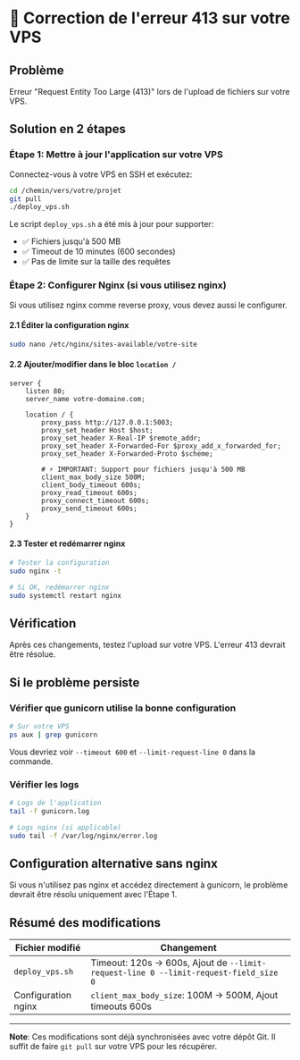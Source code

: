 # 🔧 Correction de l'erreur 413 sur votre VPS

## Problème
Erreur "Request Entity Too Large (413)" lors de l'upload de fichiers sur votre VPS.

## Solution en 2 étapes

### Étape 1: Mettre à jour l'application sur votre VPS

Connectez-vous à votre VPS en SSH et exécutez:

```bash
cd /chemin/vers/votre/projet
git pull
./deploy_vps.sh
```

Le script `deploy_vps.sh` a été mis à jour pour supporter:
- ✅ Fichiers jusqu'à 500 MB
- ✅ Timeout de 10 minutes (600 secondes)
- ✅ Pas de limite sur la taille des requêtes

### Étape 2: Configurer Nginx (si vous utilisez nginx)

Si vous utilisez nginx comme reverse proxy, vous devez aussi le configurer.

#### 2.1 Éditer la configuration nginx

```bash
sudo nano /etc/nginx/sites-available/votre-site
```

#### 2.2 Ajouter/modifier dans le bloc `location /`

```nginx
server {
    listen 80;
    server_name votre-domaine.com;

    location / {
        proxy_pass http://127.0.0.1:5003;
        proxy_set_header Host $host;
        proxy_set_header X-Real-IP $remote_addr;
        proxy_set_header X-Forwarded-For $proxy_add_x_forwarded_for;
        proxy_set_header X-Forwarded-Proto $scheme;
        
        # ⚡ IMPORTANT: Support pour fichiers jusqu'à 500 MB
        client_max_body_size 500M;
        client_body_timeout 600s;
        proxy_read_timeout 600s;
        proxy_connect_timeout 600s;
        proxy_send_timeout 600s;
    }
}
```

#### 2.3 Tester et redémarrer nginx

```bash
# Tester la configuration
sudo nginx -t

# Si OK, redémarrer nginx
sudo systemctl restart nginx
```

## Vérification

Après ces changements, testez l'upload sur votre VPS. L'erreur 413 devrait être résolue.

## Si le problème persiste

### Vérifier que gunicorn utilise la bonne configuration

```bash
# Sur votre VPS
ps aux | grep gunicorn
```

Vous devriez voir `--timeout 600` et `--limit-request-line 0` dans la commande.

### Vérifier les logs

```bash
# Logs de l'application
tail -f gunicorn.log

# Logs nginx (si applicable)
sudo tail -f /var/log/nginx/error.log
```

## Configuration alternative sans nginx

Si vous n'utilisez pas nginx et accédez directement à gunicorn, le problème devrait être résolu uniquement avec l'Étape 1.

## Résumé des modifications

| Fichier modifié | Changement |
|----------------|------------|
| `deploy_vps.sh` | Timeout: 120s → 600s, Ajout de `--limit-request-line 0 --limit-request-field_size 0` |
| Configuration nginx | `client_max_body_size`: 100M → 500M, Ajout timeouts 600s |

---

**Note**: Ces modifications sont déjà synchronisées avec votre dépôt Git. Il suffit de faire `git pull` sur votre VPS pour les récupérer.
